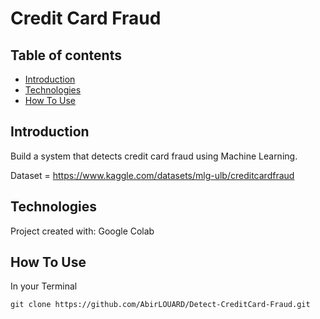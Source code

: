 # Credit Card Fraud


## Table of contents

* [Introduction](#introduction)
* [Technologies](#technologies)
* [How To Use](#how-to-use)

## Introduction

Build a system that detects credit card fraud using Machine
Learning.

Dataset = https://www.kaggle.com/datasets/mlg-ulb/creditcardfraud

## Technologies

Project created with:
Google Colab

## How To Use

In your Terminal

```
git clone https://github.com/AbirLOUARD/Detect-CreditCard-Fraud.git
```
